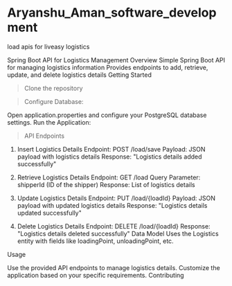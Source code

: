 # Aryanshu_Aman_software_development
load apis for liveasy logistics

Spring Boot API for Logistics Management
Overview
Simple Spring Boot API for managing logistics information
Provides endpoints to add, retrieve, update, and delete logistics details
Getting Started

>Clone the repository

>Configure Database:

Open application.properties and configure your PostgreSQL database settings.
Run the Application:

>API Endpoints

1. Insert Logistics Details
Endpoint: POST /load/save
Payload: JSON payload with logistics details
Response: "Logistics details added successfully"

2. Retrieve Logistics Details
Endpoint: GET /load
Query Parameter: shipperId (ID of the shipper)
Response: List of logistics details

3. Update Logistics Details
Endpoint: PUT /load/{loadId}
Payload: JSON payload with updated logistics details
Response: "Logistics details updated successfully"

4. Delete Logistics Details
Endpoint: DELETE /load/{loadId}
Response: "Logistics details deleted successfully"
Data Model
Uses the Logistics entity with fields like loadingPoint, unloadingPoint, etc.


Usage

Use the provided API endpoints to manage logistics details.
Customize the application based on your specific requirements.
Contributing
